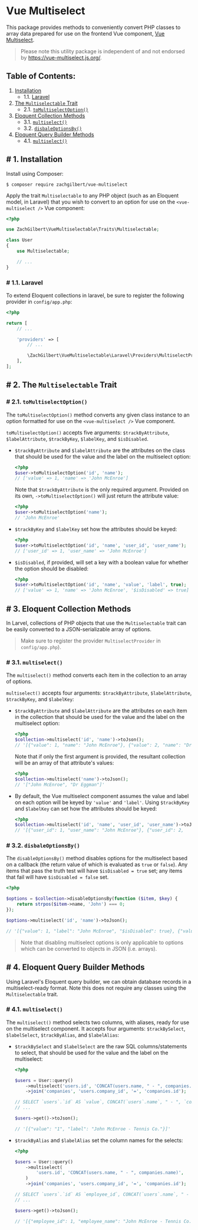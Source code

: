 # Vue Multiselect
This package provides methods to conveniently convert PHP classes to array data prepared for use on the frontend Vue component, <a href="vue-multiselect.js.org">Vue Multiselect</a>.
> Please note this utility package is independent of and not endorsed by https://vue-multiselect.js.org/.

## Table of Contents:
1. [Installation](#installation)
    - 1.1. [Laravel](#installation.laravel)
2. [The `Multiselectable` Trait](#the-multiselectable-trait)
    - 2.1. [`toMultiselectOption()`](#the-multiselectable-trait.to-multiselect-option)
3. [Eloquent Collection Methods](#eloquent-collection-methods)
    - 3.1. [`multiselect()`](#eloquent-collection-methods.multiselect)
    - 3.2. [`disbaleOptionsBy()`](#eloquent-collection-methods.disable-options-by)
4. [Eloquent Query Builder Methods](#eloquent-query-builder-methods)
    - 4.1. [`multiselect()`](#eloquent-query-builder-methods.multiselect)

## <a name="installation"># 1.</a> Installation
Install using Composer:
```
$ composer require zachgilbert/vue-multiselect
```

Apply the trait `Multiselectable` to any PHP object (such as an Eloquent model, in Laravel) that you wish to convert to an option for use on the `<vue-multiselect />` Vue component:
```PHP
<?php

use ZachGilbert\VueMultiselectable\Traits\Multiselectable;

class User
{
    use Multiselectable;

    // ...
}
```

### <a name="installation.laravel"># 1.1.</a> Laravel
To extend Eloquent collections in laravel, be sure to register the following provider in `config/app.php`:

```PHP
<?php

return [
    // ...

    'providers' => [
        // ...

		\ZachGilbert\VueMultiselectable\Laravel\Providers\MultiselectProvider::class,
    ],
];
```

## <a name="the-multiselectable-trait"># 2.</a> The `Multiselectable` Trait

### <a name="the-multiselectable-trait.to-multiselect-option"># 2.1.</a> `toMultiselectOption()`
The `toMultiselectOption()` method converts any given class instance to an option formatted for use on the `<vue-multiselect />` Vue component.

`toMultiselectOption()` accepts five arguments: `$trackByAttribute`, `$labelAttribute`, `$trackByKey`, `$labelKey`, and `$isDisabled`.

- `$trackByAttribute` and `$labelAttribute` are the attributes on the class that should be used for the value and the label on the multiselect option:
	```PHP
	<?php
	$user->toMultiselectOption('id', 'name');
	// ['value' => 1, 'name' => 'John McEnroe']
	```
	Note that `$trackByAttribute` is the only required argument. Provided on its own, `->toMultiselectOption()` will just return the attribute value:
	```PHP
	<?php
	$user->toMultiselectOption('name');
	// 'John McEnroe'
	```
- `$trackByKey` and `$labelKey` set how the attributes should be keyed:
	```PHP
	<?php
	$user->toMultiselectOption('id', 'name', 'user_id', 'user_name');
	// ['user_id' => 1, 'user_name' => 'John McEnroe']
	```
- `$isDisabled`, if provided, will set a key with a boolean value for whether the option should be disabled:
	```PHP
	<?php
	$user->toMultiselectOption('id', 'name', 'value', 'label', true);
	// ['value' => 1, 'name' => 'John McEnroe', '$isDisabled' => true]
	```

## <a name="eloquent-collection-methods"># 3.</a> Eloquent Collection Methods

In Larvel, collections of PHP objects that use the `Multiselectable` trait can be easily converted to a JSON-serializable array of options.
>Make sure to register the provider `MultiselectProvider` in `config/app.php`).

### <a name="eloquent-collection-methods.multiselect"># 3.1.</a> `multiselect()`
The `multiselect()` method converts each item in the collection to an array of options.

`multiselect()` accepts four arguments: `$trackByAttribute`, `$labelAttribute`, `$trackByKey`, and `$labelKey`:
- `$trackByAttribute` and `$labelAttribute` are the attributes on each item in the collection that should be used for the value and the label on the multiselect option:
	```PHP
	<?php
	$collection->multiselect('id', 'name')->toJson();
	// '[{"value": 1, "name": "John McEnroe"}, {"value": 2, "name": "Dr Eggman"}]''
  ```
	Note that if only the first argument is provided, the resultant collection will be an array of that attribute's values:
	```PHP
	<?php
	$collection->multiselect('name')->toJson();
	// '["John McEnroe", "Dr Eggman"]'
	```
- By default, the Vue multiselect component assumes the value and label on each option will be keyed by `'value'` and `'label'`. Using `$trackByKey` and `$labelKey` can set how the attributes should be keyed:
	```PHP
	<?php
	$collection->multiselect('id', 'name', 'user_id', 'user_name')->toJson();
	// '[{"user_id": 1, "user_name": "John McEnroe"}, {"user_id": 2, 	"user_name": "Dr Eggman"}]'
	```

### <a name="eloquent-collection-methods.disable-options-by"># 3.2.</a> `disbaleOptionsBy()`
The `disableOptionsBy()` method disables options for the multiselect based on a callback (the return value of which is evaluated as `true` or `false`). Any items that pass the truth test will have `$isDisabled = true` set; any items that fail will have `$isDisabled = false` set.
```PHP
<?php

$options = $collection->disableOptionsBy(function ($item, $key) {
    return strpos($item->name, 'John') === 0;
});

$options->multiselect('id', 'name')->toJson();

// '[{"value": 1, "label": "John McEnroe", "$isDisabled": true}, {"value": 2, "label": "Dr Eggman"}]'
```

> Note that disabling multiselect options is only applicable to options which can be converted to objects in JSON (i.e. arrays).

## <a name="eloquent-query-builder-methods"># 4.</a> Eloquent Query Builder Methods
Using Laravel's Eloquent query builder, we can obtain database records in a multiselect-ready format. Note this does not require any classes using the `Multiselectable` trait.

### <a name="eloquent-query-builder-methods.multiselect"># 4.1.</a> `multiselect()`
The `multiselect()` method selects two columns, with aliases, ready for use on the multiselect component. It accepts four arguments: `$trackBySelect`, `$labelSelect`, `$trackByAlias`, and `$labelAlias`:
- `$trackBySelect` and `$labelSelect` are the raw SQL columns/statements to select, that should be used for the value and the label on the multiselect:
	```PHP
	<?php

	$users = User::query()
        ->multiselect('users.id', 'CONCAT(users.name, " - ", companies.name)')
        ->join('companies', 'users.company_id', '=', 'companies.id');

	// SELECT `users`.`id` AS `value`, CONCAT(`users`.name`, " - ", `companies`.`name`) AS `label`
	// ...

	$users->get()->toJson();

	// '[{"value": "1", "label": "John McEnroe - Tennis Co."}]'
	```
- `$trackByAlias` and `$labelAlias` set the column names for the selects:
	```PHP
	<?php

	$users = User::query()
        ->multiselect(
            'users.id', 'CONCAT(users.name, " - ", companies.name)',    'employee_id', 'employee_name'
        )
        ->join('companies', 'users.company_id', '=', 'companies.id');

	// SELECT `users`.`id` AS `employee_id`, CONCAT(`users`.name`, " - ", `companies`.`name`) AS `employee_name`
	// ...

	$users->get()->toJson();

	// '[{"employee_id": 1, "employee_name": "John McEnroe - Tennis Co."}]'
	```
